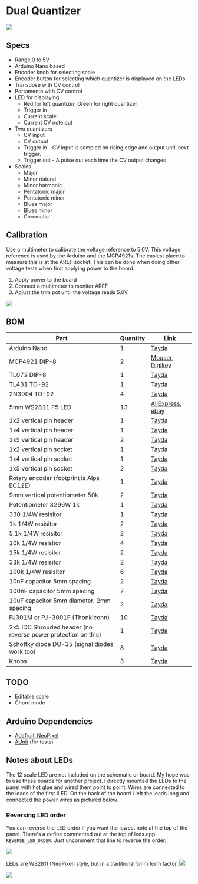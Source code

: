 # Dual Quantizer
![](images/photo_right.jpg)

## Specs
 * Range 0 to 5V
 * Arduino Nano based
 * Encoder knob for selecting scale
 * Encoder button for selecting which quantizer is displayed on the LEDs
 * Transpose with CV control
 * Portamento with CV control
 * LED for displaying
    * Red for left quantizer, Green for right quantizer
    * Trigger in
    * Current scale
    * Current CV note out
 * Two quantizers
    * CV input
    * CV output
    * Trigger in - CV input is sampled on rising edge and output until next trigger.
    * Trigger out - A pulse out each time the CV output changes
 * Scales
    * Major
    * Minor natural
    * Minor harmonic
    * Pentatonic major
    * Pentatonic minor
    * Blues major
    * Blues minor
    * Chromatic

## Calibration
Use a multimeter to calibrate the voltage reference to 5.0V. This voltage reference is used by the Arduino and the MCP4921s. The easiest place to measure this is at the AREF socket. This can be done when doing other voltage tests when first applying power to the board.
1. Apply power to the board
1. Connect a multimeter to monitor AREF
1. Adjust the trim pot until the voltage reads 5.0V.

![](images/calibration.jpg)

## BOM
| Part | Quantity | Link |
|-----|-----|-----|
| Arduino Nano | 1 | [Tayda](https://www.taydaelectronics.com/nano-3-0-controller-compatible-with-arduino-nano-usb-driver.html) |
| MCP4921 DIP-8 | 2 | [Mouser](https://www.mouser.com/ProductDetail/Microchip-Technology/MCP4921-E-P?qs=1zyQUV6YKYz%252BhdPnOOm6sg%3D%3D), [Digikey](https://www.digikey.com/en/products/detail/microchip-technology/MCP4921-E-P/716280) |
| TL072 DIP-8 | 1 | [Tayda](https://www.taydaelectronics.com/tl072-low-noise-j-fet-dual-op-amp-ic.html) |
| TL431 TO-92 | 1 | [Tayda](https://www.taydaelectronics.com/tl431acl-tl431-precision-shunt-regulator.html) |
| 2N3904 TO-92 | 4 | [Tayda](https://www.taydaelectronics.com/2n3904-npn-general-propose-transistor.html) |
| 5mm WS2811 F5 LED | 13 | [AliExpress](https://www.aliexpress.us/item/2251832527100547.html?gatewayAdapt=glo2usa4itemAdapt), [ebay](https://www.ebay.com/itm/225210423475?itmmeta=01HS53S4ZVHJHBY52T8WQZB1ET&hash=item346f9658b3:g:pUQAAOSwwGdf8ocz&itmprp=enc%3AAQAJAAAAwCDUYGcz5qj68xjJYhneY0VaI0AsSksXRR7zNsdxxVYPv%2BTpHbM6i6Cse7igi7r5pkI4ketezPmbqDTaU3huAlq58YY7W5qptqD56XkPZG7GSnOwLtegVyQoB51Hfvr%2BzgxCyjLdDuAnd0qzc8QuIPkxoM4O4NsTp0nrkO%2FBAysmSOFaF0JAeZIQaoKVNi9e1xnuLqgQoH9CKrZYwR4DYm8v4WXOQEnFtDER7cRtcld9aYo08zqe6yW89MqrQOQFFA%3D%3D%7Ctkp%3ABk9SR4jQ5KPJYw)|
| 1x2 vertical pin header | 1 | [Tayda](https://www.taydaelectronics.com/40-pin-male-2-54-mm-single-row-pin-header-break-away-round-pin-gold-plated.html) |
| 1x4 vertical pin header | 1 | [Tayda](https://www.taydaelectronics.com/40-pin-male-2-54-mm-single-row-pin-header-break-away-round-pin-gold-plated.html) |
| 1x5 vertical pin header | 2 | [Tayda](https://www.taydaelectronics.com/40-pin-male-2-54-mm-single-row-pin-header-break-away-round-pin-gold-plated.html) |
| 1x2 vertical pin socket | 1 | [Tayda](https://www.taydaelectronics.com/2-pin-2-54-mm-single-row-female-pin-header.html) |
| 1x4 vertical pin socket | 1 | [Tayda](https://www.taydaelectronics.com/4-pin-2-54-mm-single-row-female-pin-header.html) |
| 1x5 vertical pin socket | 2 | [Tayda](https://www.taydaelectronics.com/5-pin-2-54-mm-single-row-female-pin-header.html) |
| Rotary encoder (footprint is Alps EC12E) | 1 | [Tayda](https://www.taydaelectronics.com/rotary-encoder-11mm-20-detents-d-shaft-with-switch-vertical.html) |
| 9mm vertical potentiometer 50k | 2 | [Tayda](https://www.taydaelectronics.com/50k-ohm-linear-taper-potentiometer-round-shaft-pcb-9mm.html) |
| Potentiometer 3296W 1k | 1 | [Tayda](https://www.taydaelectronics.com/1k-ohm-trimmer-potentiometer-cermet-25-turns-3296w.html) |
| 330 1/4W resisitor | 1 | [Tayda](https://www.taydaelectronics.com/330-ohm-1-4w-1-metal-film-resistor.html) |
| 1k 1/4W resisitor | 2 | [Tayda](https://www.taydaelectronics.com/10-x-resistor-1k-ohm-1-4w-1-metal-film-pkg-of-10.html) |
| 5.1k 1/4W resisitor | 2 | [Tayda](https://www.taydaelectronics.com/resistor-5-1k-ohm-1-4w-1-metal-film-pkg-of-10.html) |
| 10k 1/4W resisitor | 4 | [Tayda](https://www.taydaelectronics.com/10-x-resistor-10k-ohm-1-4w-1-metal-film-pkg-of-10.html) |
| 15k 1/4W resisitor | 2 | [Tayda](https://www.taydaelectronics.com/10-x-resistor-15k-ohm-1-4w-1-metal-film-pkg-of-10.html) |
| 33k 1/4W resisitor | 2 | [Tayda](https://www.taydaelectronics.com/resistor-33k-ohm-1-4w-1-metal-film-pkg-of-10.html) |
| 100k 1/4W resisitor | 6 | [Tayda](https://www.taydaelectronics.com/10-x-resistor-100k-ohm-1-4w-1-metal-film-pkg-of-10.html) |
| 10nF capacitor 5mm spacing | 2 | [Tayda](https://www.taydaelectronics.com/10nf-0-01uf-100v-5-polyester-film-box-type-capacitor.html) |
| 100nF capacitor 5mm spacing | 7 | [Tayda](https://www.taydaelectronics.com/0-1uf-100v-5-polyester-film-box-type-capacitor.html) |
| 10uF capacitor 5mm diameter, 2mm spacing | 2 | [Tayda](https://www.taydaelectronics.com/10uf-50v-105c-jrb-radial-electrolytic-capacitor-5x11mm.html) |
| PJ301M or PJ-3001F (Thonkiconn) | 10 | [Tayda](https://www.taydaelectronics.com/pj-3001f-3-5-mm-mono-phone-jack.html) |
| 2x5 IDC Shrouded header (no reverse power protection on this) | 1 | [Tayda](https://www.taydaelectronics.com/10-pin-box-header-connector-2-54mm.html) |
| Schottky diode DO-35 (signal diodes work too) | 8 | [Tayda](https://www.taydaelectronics.com/1n5819-schottky-barrier-diode-1a-40v.html) |
| Knobs | 3 | [Tayda](https://www.taydaelectronics.com/knob-davies-1900h-clone-cream.html) |

## TODO
 * Editable scale
 * Chord mode

## Arduino Dependencies
 * [Adafruit_NeoPixel](https://github.com/adafruit/Adafruit_NeoPixel)
 * [AUnit](https://github.com/bxparks/AUnit) (for tests)

## Notes about LEDs
The 12 scale LED are not included on the schematic or board. My hope was to use these boards for another project. I directly mounted the LEDs to the panel with hot glue and wired them point to point. Wires are connected to the leads of the first lLED. On the back of the board I left the leads long and connected the power wires as pictured below.

### Reversing LED order
You can reverse the LED order if you want the lowest note at the top of the panel. There's a define commented out at the top of leds.cpp `REVERSE_LED_ORDER`. Just uncomment that line to reverse the order.

![](images/led_p2p_panel_wiring.jpg)

LEDs are WS2811 (NeoPixel) style, but in a traditional 5mm form factor.
![](images/leds.png)

![](images/photo_left.jpg)
